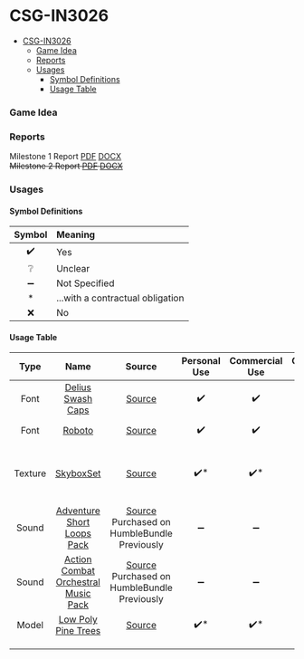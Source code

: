# CSG-IN3026

<!-- TOC -->
* [CSG-IN3026](#csg-in3026)
    * [Game Idea](#game-idea)
    * [Reports](#reports)
    * [Usages](#usages)
      * [Symbol Definitions](#symbol-definitions)
      * [Usage Table](#usage-table)
<!-- TOC -->

### Game Idea

### Reports

Milestone 1 Report [PDF](docs/report/Milestone1.pdf) [DOCX](docs/report/Milestone1.docx)<br/>
~~Milestone 2 Report [PDF](docs/report/Milestone2.pdf) [DOCX](docs/report/Milestone2.docx)~~

### Usages
#### Symbol Definitions
| Symbol | Meaning                          |
|:------:|:---------------------------------|
|   ✔️   | Yes                              |
|   ❔    | Unclear                          |
|   ➖    | Not Specified                    |
|   *    | ...with a contractual obligation |
|   ❌    | No                               |

#### Usage Table
| **Type** |                                 **Name**                                  |                                                                         **Source**                                                                          | **Personal Use** | **Commercial Use** | **Contractual Obligation** | **Licence** | **Alterations**                            |
|:--------:|:-------------------------------------------------------------------------:|:-----------------------------------------------------------------------------------------------------------------------------------------------------------:|:----------------:|:------------------:|:--------------------------:|:-----------:|:-------------------------------------------|
|   Font   |          [Delius Swash Caps](src/game/assets/fonts/Regular.ttf)           |                                                [Source](https://fonts.google.com/specimen/Delius+Swash+Caps)                                                |        ✔️        |         ✔️         |                            |             | Renamed file                               |
|   Font   |                 [Roboto](src/game/assets/fonts/Title.ttf)                 |                                                     [Source](https://fonts.google.com/specimen/Roboto)                                                      |        ✔️        |         ✔️         |                            |             | Renamed file                               |
| Texture  |               [SkyboxSet](src/game/assets/textures/skybox)                |                             [Source](https://www.vwall.it/wp-content/plugins/canvasio3dpro/inc/resource/cubeMaps/skybox_14.jpg)                             |       ✔️*        |        ✔️*         |         Attribute          |             | Split into 512x512 textures for each side. |
|  Sound   |      [Adventure Short Loops Pack](src/game/assets/audio/music/peace)      | [Source](https://assetstore.unity.com/packages/audio/music/orchestral/adventure-short-loops-pack-153818?aid=1101l7IPP) Purchased on HumbleBundle Previously |        ➖         |         ➖          |                            |             |                                            |
|  Sound   | [Action Combat Orchestral Music Pack](src/game/assets/audio/music/attack) |                   [Source](https://www.gamedevmarket.net/asset/action-combat-orchestral-music-pack) Purchased on HumbleBundle Previously                    |        ➖         |         ➖          |                            |             |                                            |
|  Model   |       [Low Poly Pine Trees](src/game/assets/models/resources/tree)        |                                                  [Source](https://theteaguns.itch.io/low-poly-pine-trees)                                                   |       ✔️*        |        ✔️*         |         Attribute          |  CC BY 4.0  |                                            |
|          |                                                                           |                                                                                                                                                             |                  |                    |                            |             |                                            |
|          |                                                                           |                                                                                                                                                             |                  |                    |                            |             |                                            |
|          |                                                                           |                                                                                                                                                             |                  |                    |                            |             |                                            |

